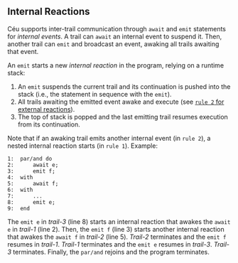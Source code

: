 ## Internal Reactions

Céu supports inter-trail communication through `await` and `emit` statements
for *internal events*.
A trail can `await` an internal event to suspend it.
Then, another trail can `emit` and broadcast an event, awaking all trails
awaiting that event.

An `emit` starts a new *internal reaction* in the program, relying on a
runtime stack:

1. An `emit` suspends the current trail and its continuation is pushed into the
    stack (i.e., the statement in sequence with the `emit`).
2. All trails awaiting the emitted event awake and execute
    (see [`rule 2` for external reactions](#synchronous-execution-model)).
3. The top of stack is popped and the last emitting trail resumes execution
    from its continuation.

Note that if an awaking trail emits another internal event (in `rule 2`), a
nested internal reaction starts (in `rule 1`).
Example:

```ceu
1:  par/and do
2:      await e;
3:      emit f;
4:  with
5:      await f;
6:  with
7:      ...
8:      emit e;
9:  end
```

The `emit e` in *trail-3* (line 8) starts an internal reaction that awakes the 
`await e` in *trail-1* (line 2).
Then, the `emit f` (line 3) starts another internal reaction that awakes the 
`await f` in *trail-2* (line 5).
*Trail-2* terminates and the `emit f` resumes in *trail-1*.
*Trail-1* terminates and the `emit e` resumes in *trail-3*.
*Trail-3* terminates.
Finally, the `par/and` rejoins and the program terminates.
